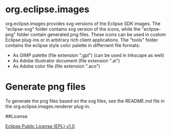 # org.eclipse.images

org.eclipse.images provides svg versions of the Eclipse SDK images. The "eclipse-svg" folder contains svg version of the icons, while the "eclipse-png" folder contain generated png files. These icons can be used in custom Eclipse plug-ins or in arbitrary rich client applications.
The "tools" folder contains the eclipse style color palette in differnent file formats:
- As GIMP palette (file extension ".gpl") (can be used in Inkscape as well)
- As Adobe Illustrator document (file extension ".ai")
- As Adobe color file (file extension ".aco")

# Generate png files

To generate the png files based on the svg files, see the README.md file in the org.eclipse.images.renderer plug-in.

##License

[Eclipse Public License (EPL) v1.0][1]

[1]: http://wiki.eclipse.org/EPL
